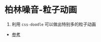 # 柏林噪音-粒子动画

<div>
  <PerlinNoiseView />
</div>

1. 利用 `css-doodle` 可以做出特别多的粒子动画

- [参考](https://github.com/jhinzhou/MindEcho-UI/blob/master/src/CssStyle/PerlinNoiseView.vue)